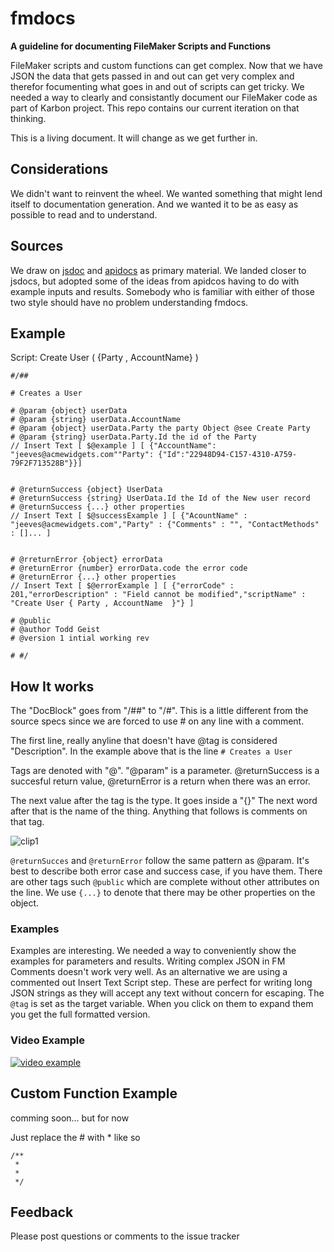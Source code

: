 # fmdocs

**A guideline for documenting FileMaker Scripts and Functions**

FileMaker scripts and custom functions can get complex.  Now that we have JSON the data that gets passed in and out can get very complex and therefor focumenting what goes in and out of scripts can get tricky. We needed a way to clearly and consistantly document our FileMaker code as part of Karbon project.  This repo contains our current iteration on that thinking.

This is a living document. It will change as we get further in.

## Considerations
We didn't want to reinvent the wheel. We wanted something that might lend itself to documentation generation. And we wanted it to be as easy as possible to read and to understand.

## Sources
We draw on [jsdoc](http://usejsdoc.org/) and [apidocs](http://apidocjs.com/) as primary material. We landed closer to jsdocs, but adopted some of the ideas from apidcos having to do with example inputs and results. Somebody who is familiar with either of those two style should have no problem understanding fmdocs.


## Example

Script: Create User ( {Party , AccountName} )
```
#/##
 
# Creates a User
 
# @param {object} userData
# @param {string} userData.AccountName
# @param {object} userData.Party the party Object @see Create Party
# @param {string} userData.Party.Id the id of the Party
// Insert Text [ $@example ] [ {"AccountName": "jeeves@acmewidgets.com""Party": {"Id":"22948D94-C157-4310-A759-79F2F713528B"}}]
 
 
# @returnSuccess {object} UserData
# @returnSuccess {string} UserData.Id the Id of the New user record
# @returnSuccess {...} other properties
// Insert Text [ $@successExample ] [ {"AcountName" : "jeeves@acmewidgets.com","Party" : {"Comments" : "", "ContactMethods" : []... ]
 
 
# @rreturnError {object} errorData
# @returnError {number} errorData.code the error code
# @returnError {...} other properties
// Insert Text [ $@errorExample ] [ {"errorCode" : 201,"errorDescription" : "Field cannot be modified","scriptName" : "Create User { Party , AccountName  }"} ]
 
# @public
# @author Todd Geist
# @version 1 intial working rev
 
# #/
```

## How It works

The "DocBlock" goes from "/##" to "/#".  This is a little different from the source specs since we are forced to use # on any line with a comment.

The first line, really anyline that doesn't have @tag is considered "Description". In the example above that is the line `# Creates a User`

Tags are denoted with "@". "@param" is a parameter. @returnSuccess is a succesful return value, @returnError is a return when there was an error.

The next value after the tag is the type. It goes inside a "{}"  The next word after that is the name of the thing.  Anything that follows is comments on that tag.

![clip1](clip1.png)

`@returnSucces` and `@returnError` follow the same pattern as @param. It's best to describe both error case and success case, if you have them. There are other tags such `@public` which are complete without other attributes on the line. We use `{...}` to denote that there may be other properties on the object.

### Examples
Examples are interesting. We needed a way to conveniently show the examples for parameters and results.  Writing complex JSON in FM Comments doesn't work very well. As an alternative we are using a commented out Insert Text Script step. These are perfect for writing long JSON strings as they will accept any text without concern for escaping.  The `@tag` is set as the target variable. When you click on them to expand them you get the full formatted version.

### Video Example


[![video example](video.png)](http://youtu.be/b4RIR_P1C3c "example")

## Custom Function Example

comming soon... but for now

Just replace the # with * like so

```
/**
 *
 *
 */
 ```

## Feedback

Please post questions or comments to the issue tracker
